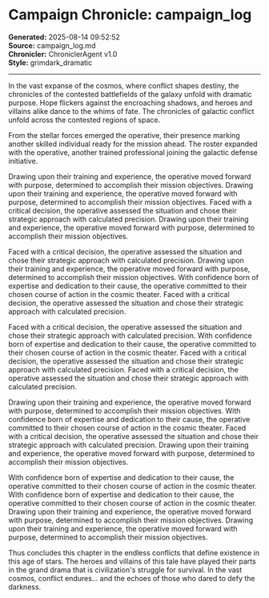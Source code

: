 # Campaign Chronicle: campaign_log

**Generated:** 2025-08-14 09:52:52  
**Source:** campaign_log.md  
**Chronicler:** ChroniclerAgent v1.0  
**Style:** grimdark_dramatic  

---

In the vast expanse of the cosmos, where conflict shapes destiny, the chronicles of the contested battlefields of the galaxy unfold with dramatic purpose. Hope flickers against the encroaching shadows, and heroes and villains alike dance to the whims of fate. The chronicles of galactic conflict unfold across the contested regions of space.

From the stellar forces emerged the operative, their presence marking another skilled individual ready for the mission ahead. The roster expanded with the operative, another trained professional joining the galactic defense initiative. 

Drawing upon their training and experience, the operative moved forward with purpose, determined to accomplish their mission objectives. Drawing upon their training and experience, the operative moved forward with purpose, determined to accomplish their mission objectives. Faced with a critical decision, the operative assessed the situation and chose their strategic approach with calculated precision. Drawing upon their training and experience, the operative moved forward with purpose, determined to accomplish their mission objectives. 

Faced with a critical decision, the operative assessed the situation and chose their strategic approach with calculated precision. Drawing upon their training and experience, the operative moved forward with purpose, determined to accomplish their mission objectives. With confidence born of expertise and dedication to their cause, the operative committed to their chosen course of action in the cosmic theater. Faced with a critical decision, the operative assessed the situation and chose their strategic approach with calculated precision. 

Faced with a critical decision, the operative assessed the situation and chose their strategic approach with calculated precision. With confidence born of expertise and dedication to their cause, the operative committed to their chosen course of action in the cosmic theater. Faced with a critical decision, the operative assessed the situation and chose their strategic approach with calculated precision. Faced with a critical decision, the operative assessed the situation and chose their strategic approach with calculated precision. 

Drawing upon their training and experience, the operative moved forward with purpose, determined to accomplish their mission objectives. With confidence born of expertise and dedication to their cause, the operative committed to their chosen course of action in the cosmic theater. Faced with a critical decision, the operative assessed the situation and chose their strategic approach with calculated precision. Drawing upon their training and experience, the operative moved forward with purpose, determined to accomplish their mission objectives. 

With confidence born of expertise and dedication to their cause, the operative committed to their chosen course of action in the cosmic theater. With confidence born of expertise and dedication to their cause, the operative committed to their chosen course of action in the cosmic theater. Drawing upon their training and experience, the operative moved forward with purpose, determined to accomplish their mission objectives. Drawing upon their training and experience, the operative moved forward with purpose, determined to accomplish their mission objectives.

Thus concludes this chapter in the endless conflicts that define existence in this age of stars. The heroes and villains of this tale have played their parts in the grand drama that is civilization's struggle for survival. In the vast cosmos, conflict endures... and the echoes of those who dared to defy the darkness.